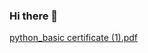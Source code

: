 ### Hi there 👋




[python_basic certificate (1).pdf](https://github.com/Mishrahariom/Mishrahariom/files/11616477/python_basic.certificate.1.pdf)

<!--
**Mishrahariom/Mishrahariom** is a ✨ _special_ ✨ repository because its `README.md` (this file) appears on your GitHub profile.

Here are some ideas to get you started:

- 🔭 I’m currently working on ...
- 🌱 I’m currently learning ...
- 👯 I’m looking to collaborate on ...
- 🤔 I’m looking for help with ...
- 💬 Ask me about ...
- 📫 How to reach me: ...
- 😄 Pronouns: ...
- ⚡ Fun fact: ...
-->
